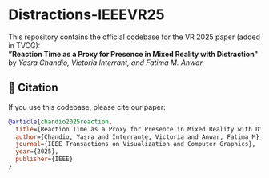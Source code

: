 # Distractions-IEEEVR25

This repository contains the official codebase for the VR 2025 paper (added in TVCG):  
**”Reaction Time as a Proxy for Presence in Mixed Reality with Distraction"**  
by *Yasra Chandio, Victoria Interrant, and Fatima M. Anwar*

## 📜 Citation

If you use this codebase, please cite our paper:

```bibtex
@article{chandio2025reaction,
  title={Reaction Time as a Proxy for Presence in Mixed Reality with Distraction},
  author={Chandio, Yasra and Interrante, Victoria and Anwar, Fatima M},
  journal={IEEE Transactions on Visualization and Computer Graphics},
  year={2025},
  publisher={IEEE}
}

